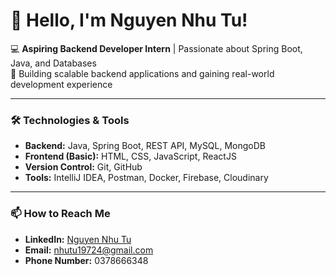 # 👋 Hello, I'm Nguyen Nhu Tu!

💻 **Aspiring Backend Developer Intern** | Passionate about Spring Boot, Java, and Databases  
🎯 Building scalable backend applications and gaining real-world development experience  

---

### 🛠️ Technologies & Tools
- **Backend:** Java, Spring Boot, REST API, MySQL, MongoDB  
- **Frontend (Basic):** HTML, CSS, JavaScript, ReactJS  
- **Version Control:** Git, GitHub  
- **Tools:** IntelliJ IDEA, Postman, Docker, Firebase, Cloudinary

---

### 📫 How to Reach Me  
- **LinkedIn:** [Nguyen Nhu Tu](https://www.linkedin.com/in/nh%C6%B0-t%E1%BB%AB-nguy%E1%BB%85n-b8b729330/)  
- **Email:** nhutu19724@gmail.com
- **Phone Number:**  0378666348
